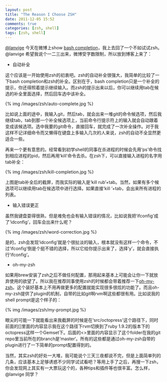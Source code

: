 ```yaml
---
layout: post
title: "The Reason I Choose ZSH"
date: 2011-12-05 15:52
comments: true
categories: [zsh, shell]
tags: [zsh, shell]
---
```

[@lanvige](http://weibo.com/lanvige) 今天在微博上show [bash completion](http://lanvige.com/posts/bash_completion/)，我上去回了一个不如试试zsh。@lanvige 希望我说个一二三出来，微博受字数限制，所以放到博客上来了：

* 自动补全

这个应该是一开始使用zsh的初衷吧。zsh的自动补全很强大，我简单的比较了一下bash completion和zsh的补全。区别在于，bash completion只是一个补全的提示，你还得照着提示继续输入。而zsh的提示出来以后，你可以继续用tab在候选的补全里面选择，然后回车选中该补全。

{% img /images/zsh/auto-complete.jpg %}

比如说上面的途中，我输入git，然后tab，就会出来一堆git的命令候选项，然后我继续tab，tab到那一个补全候选项上，当前命令行提示符上的输入就会自动跟着变成该候选项。选中我要的git命令，直接回车，就完成了一次补全操作。对于我这样不记详细命令而又懒得在键盘上多输入几次的人来说，zsh的自动不全显然更适合一些。

再来一个更有意思的。经常看到初学shell的同事在杀进程的时候会先用‘ps’命令找到相应进程的pid，然后再用‘kill’命令去杀。在zsh下，可以直接输入进程的名字用tab补全：

{% img /images/zsh/kill-completion.jpg %}

上图是tab补全后的截屏，而我实际的输入是‘kill rub’+tab。当然，如果有多个候选项可以继续用tab在候选项中进行选择。如果直接‘kill ’+tab，会出来所有进程的列表。

* 输入错误更正

虽然我键盘耍得很熟，但是难免也会有输入错误的情况，比如说我把‘ifconfig’成了‘idconfig’，回车会出来什么呢？

{% img /images/zsh/word-correction.jpg %}

是的，zsh会发现‘idconfig’就是个很扯淡的输入，根本就没有这样一个命令，不过‘ifconfig’倒是个挺不错的选择，所以它给你提示出来了，选择‘y’，就会直接执行‘ifconfig’。

* oh-my-zsh

如果用brew安装了zsh之后不做任何配置，那用起来基本上可能会让你一下就放弃使用的欲望了。所以我在推荐同事使用zsh的时候都会带着推荐一下[oh-my-zsh](https://github.com/robbyrussell/oh-my-zsh)。这个装好基本上不用再做更多的配置就能实现很多很炫的功能了。而且oh-my-zsh提供了plugin的机制，自带的比如git啊rvm啊这些都很有用。比如说我的shell prompt是这个样子的：

{% img /images/zsh/my-prompt.jpg %}

眼尖的可能一下就能看出来我截屏的时候是在‘src/octopress'这个路径下，同时前面的[]里面的内容显示我在这个路径下rvm切换到了ruby 1.9.2的版本下的octopress这样一个Gemset下。后面的<>里面的内容显示了这个folder在我的git repo里当前所在的branch是’master‘。所有的这些都是通过oh-my-zsh自带的plugin进行了一下简单的prompt配置得到的。

当然，其实zsh的好处一大堆，我可能说个三天三夜都说不完，但是上面简单列的几条，应该基本上足够诱惑不少同学试试看吧？等用上手了之后，再搜一下zsh，你会发现网上其实有一大票玩这个的，各种tips和插件等也很丰富。怎么样，@lanvige 同学？
